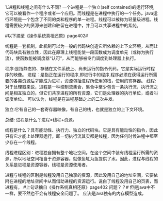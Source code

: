 1.进程和线程之间有什么不同?
一个进程是一个独立(self contained)的运行环境,它可以被看作一个程序或者一个应用。而线程是在进程中执行的一个任务。java运行环境是一个包含了不同的类和程序的单一进程。线程可以被称为轻量级进程。线程需要较少的资源来创建和驻留在进程中，并且可以共享进程中的紫苑。

#以下摘至《操作系统真相还原》page402#

线程是一套机制，此机制可以为一般的代码块创造它所依赖的上下文环境，从而让代码块具有独立性，因此在原理上线程能使一段函数成为调度单元（或称为执行流），使函数能被调度器“认可”，从而能够被专门调度到处理器上执行。


程序:是指静态的、存储在文件系统上、尚未运行的指令代码，它是实际运行时程序的映像。
进程：是指正在运行的程序,即进行中的程序,程序必须在获得运行所需要的各类资源后才能成为进程，资源包括进程所使用的栈，使用的寄存器。
线程:对于处理器来说，进程是一种控制流集合，集合中至少包含一条执行流，执行流之间是相互独立的，但它们共享进程的所有资源，它们是处理器的执行单位，或者叫调度单位。
可以认为，线程是在进程基础之上的二次并发。

独立:它有自己的一套寄存器映像，有自己的栈，也就是独立的上下文环境。

总结:
进程是什么？进程=线程+资源。

线程是什么？具有能动性、执行力、独立的代码块。它是具有能动性的指令，因此只有它才能上处理器运行，即一切执行流其实都是线程，因为任何时候进程中都至少存在一个线程。

线程进程区别：进程独自拥有整个地址空间，在这个空间中装有线程运行所需的资源，所以地址空间相当于资源容器，就像鱼缸为鱼提供了水。因此，进程与线程的关系是进程是资源容器，线程是资源使用者。


进程与线程的区别是线程没用自己独享的资源，因此没用自己的地址空间，它要依附在进程的地址空间中从而借助进程的资源运行。说白了线程没用自己的页表，而进程有。
#上句话摘自《操作系统真相还原》page402  问题？？#
但是java中不一样，要不然也不会有线程安全问题了。
应该是java独有的内存模型造成。
